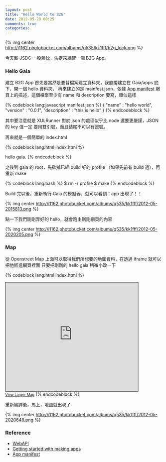 ```yaml
---
layout: post
title: "Hello World to B2G"
date: 2012-05-20 00:25
comments: true
categories: 
---
```


{% img center http://i1162.photobucket.com/albums/q535/kk1fff/b2g_lock.png %}

今天趁 JSDC 一股熱忱，決定來練習一個 B2G App。

### Hello Gaia

建立 B2G App 首先要當然是要替檔案建立資料夾，我直接建立在 Gaia/apps 底下，開一個 hello 資料夾，
再來建立的是 mainfest.json，依據 [App manifest](https://developer.mozilla.org/en/Apps/Manifest)
網頁上的描述，這個檔案至少有 name 和 description 要寫，類似這樣

{% codeblock lang:javascript manifest.json %}
{
  "name" : "hello world",
  "version" : "0.0.1",
  "description" : "this is hello"
}
{% endcodeblock %}

其中要注意就是 XULRunner 對於 json 的處理似乎比 node 還要更嚴謹，JSON 的 key 值一定
要用雙引號，而且結尾不可以有逗號。

再來就是一個簡單的 index.html

{% codeblock lang:html index.html %}
<html>
<head></head>
<body>
hello gaia.
</body>
</html>
{% endcodeblock %}

之後到 gaia 的 root，先砍掉已經 build 好的 profile （如果先前有 build 過），再重新
make

{% codeblock lang:bash %}
$ rm -r profile
$ make
{% endcodeblock %}

Build 完以後，重新執行 Gaia 的模擬器，就可以看到：app 出現了！！

{% img center http://i1162.photobucket.com/albums/q535/kk1fff/2012-05-2015813.png %}

點一下我們剛剛弄好的 hello，就會跑出剛剛網頁的內容

{% img center http://i1162.photobucket.com/albums/q535/kk1fff/2012-05-2020205.png %}

### Map

從 Openstreet Map 上面可以取得我們所想要的地圖資料，在透過 iframe 就可以把他嵌進網頁裡面
只要把剛剛的 hello gaia 稍微小改一下

{% codeblock lang:html index.html %}
<html>
<head></head>
<body>
<iframe width="425" height="350" frameborder="0" scrolling="no" marginheight="0" marginwidth="0" src="http://www.openstreetmap.org/export/embed.html?bbox=121.296,24.9586,121.3607,25.0079&amp;layer=mapnik" style="border: 1px solid black"></iframe><br /><small><a href="http://www.openstreetmap.org/?lat=24.98325&amp;lon=121.32835&amp;zoom=14&amp;layers=M">View Larger Map</a></small>
</body>
</html>
{% endcodeblock %}

重新編譯後，馬上，地圖就出現了

{% img center http://i1162.photobucket.com/albums/q535/kk1fff/2012-05-2020648.png %}

### Reference

* [WebAPI](https://wiki.mozilla.org/WebAPI)
* [Getting started with making apps](https://developer.mozilla.org/en/Apps/Getting_Started)
* [App manifest](https://developer.mozilla.org/en/Apps/Manifest)
